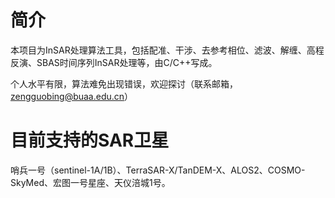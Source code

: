 # 简介

本项目为InSAR处理算法工具，包括配准、干涉、去参考相位、滤波、解缠、高程反演、SBAS时间序列InSAR处理等，由C/C++写成。

个人水平有限，算法难免出现错误，欢迎探讨（联系邮箱，zengguobing@buaa.edu.cn）

# 目前支持的SAR卫星

哨兵一号（sentinel-1A/1B）、TerraSAR-X/TanDEM-X、ALOS2、COSMO-SkyMed、宏图一号星座、天仪涪城1号。
